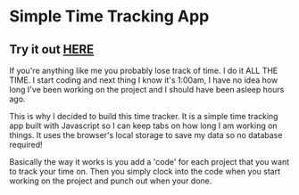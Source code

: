 <h1> Simple Time Tracking App </h1>
<h2>Try it out <a href="https://kylemerl.com/timetracker"><strong>HERE</strong></a></h2>
<p>If you're anything like me you probably lose track of time.  I do it ALL THE TIME.  I start coding and next thing I know it's 1:00am, I have no idea how long I've been working on the project and I should have been asleep hours ago.</p>
<p>This is why I decided to build this time tracker.  It is a simple time tracking app built with Javascript so I can keep tabs on how long I am working on things.  It uses the browser's local storage to save my data so no database required!</p>
<p>Basically the way it works is you add a 'code' for each project that you want to track your time on.  Then you simply clock into the code when you start working on the project and punch out when your done.</p>
